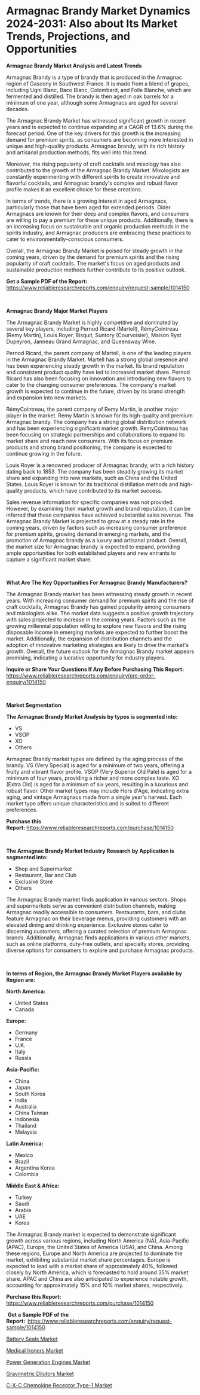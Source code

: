 <p><h1>Armagnac Brandy Market Dynamics 2024-2031: Also about Its Market Trends, Projections, and Opportunities</h1></p><p><strong>Armagnac Brandy Market Analysis and Latest Trends</strong></p>
<p><p>Armagnac Brandy is a type of brandy that is produced in the Armagnac region of Gascony in Southwest France. It is made from a blend of grapes, including Ugni Blanc, Baco Blanc, Colombard, and Folle Blanche, which are fermented and distilled. The brandy is then aged in oak barrels for a minimum of one year, although some Armagnacs are aged for several decades.</p><p>The Armagnac Brandy Market has witnessed significant growth in recent years and is expected to continue expanding at a CAGR of 13.6% during the forecast period. One of the key drivers for this growth is the increasing demand for premium spirits, as consumers are becoming more interested in unique and high-quality products. Armagnac brandy, with its rich history and artisanal production methods, fits well into this trend.</p><p>Moreover, the rising popularity of craft cocktails and mixology has also contributed to the growth of the Armagnac Brandy Market. Mixologists are constantly experimenting with different spirits to create innovative and flavorful cocktails, and Armagnac brandy's complex and robust flavor profile makes it an excellent choice for these creations.</p><p>In terms of trends, there is a growing interest in aged Armagnacs, particularly those that have been aged for extended periods. Older Armagnacs are known for their deep and complex flavors, and consumers are willing to pay a premium for these unique products. Additionally, there is an increasing focus on sustainable and organic production methods in the spirits industry, and Armagnac producers are embracing these practices to cater to environmentally-conscious consumers.</p><p>Overall, the Armagnac Brandy Market is poised for steady growth in the coming years, driven by the demand for premium spirits and the rising popularity of craft cocktails. The market's focus on aged products and sustainable production methods further contribute to its positive outlook.</p></p>
<p><strong>Get a Sample PDF of the Report:&nbsp;</strong> <a href="https://www.reliableresearchreports.com/enquiry/request-sample/1014150">https://www.reliableresearchreports.com/enquiry/request-sample/1014150</a></p>
<p>&nbsp;</p>
<p><strong>Armagnac Brandy Major Market Players</strong></p>
<p><p>The Armagnac Brandy Market is highly competitive and dominated by several key players, including Pernod Ricard (Martell), RémyCointreau (Remy Martin), Louis Royer, Bisquit, Suntory (Courvoisier), Maison Ryst Dupeyron, Janneau Grand Armagnac, and Queensway Wine. </p><p>Pernod Ricard, the parent company of Martell, is one of the leading players in the Armagnac Brandy Market. Martell has a strong global presence and has been experiencing steady growth in the market. Its brand reputation and consistent product quality have led to increased market share. Pernod Ricard has also been focusing on innovation and introducing new flavors to cater to the changing consumer preferences. The company's market growth is expected to continue in the future, driven by its brand strength and expansion into new markets.</p><p>RémyCointreau, the parent company of Remy Martin, is another major player in the market. Remy Martin is known for its high-quality and premium Armagnac brandy. The company has a strong global distribution network and has been experiencing significant market growth. RemyCointreau has been focusing on strategic partnerships and collaborations to expand its market share and reach new consumers. With its focus on premium products and strong brand positioning, the company is expected to continue growing in the future.</p><p>Louis Royer is a renowned producer of Armagnac brandy, with a rich history dating back to 1853. The company has been steadily growing its market share and expanding into new markets, such as China and the United States. Louis Royer is known for its traditional distillation methods and high-quality products, which have contributed to its market success.</p><p>Sales revenue information for specific companies was not provided. However, by examining their market growth and brand reputation, it can be inferred that these companies have achieved substantial sales revenue. The Armagnac Brandy Market is projected to grow at a steady rate in the coming years, driven by factors such as increasing consumer preference for premium spirits, growing demand in emerging markets, and the promotion of Armagnac brandy as a luxury and artisanal product. Overall, the market size for Armagnac brandy is expected to expand, providing ample opportunities for both established players and new entrants to capture a significant market share.</p></p>
<p>&nbsp;</p>
<p><strong>What Are The Key Opportunities For Armagnac Brandy Manufacturers?</strong></p>
<p><p>The Armagnac Brandy market has been witnessing steady growth in recent years. With increasing consumer demand for premium spirits and the rise of craft cocktails, Armagnac Brandy has gained popularity among consumers and mixologists alike. The market data suggests a positive growth trajectory with sales projected to increase in the coming years. Factors such as the growing millennial population willing to explore new flavors and the rising disposable income in emerging markets are expected to further boost the market. Additionally, the expansion of distribution channels and the adoption of innovative marketing strategies are likely to drive the market's growth. Overall, the future outlook for the Armagnac Brandy market appears promising, indicating a lucrative opportunity for industry players.</p></p>
<p><strong>Inquire or Share Your Questions If Any Before Purchasing This Report:</strong> <a href="https://www.reliableresearchreports.com/enquiry/pre-order-enquiry/1014150">https://www.reliableresearchreports.com/enquiry/pre-order-enquiry/1014150</a></p>
<p>&nbsp;</p>
<p><strong>Market Segmentation</strong></p>
<p><strong>The Armagnac Brandy Market Analysis by types is segmented into:</strong></p>
<p><ul><li>VS</li><li>VSOP</li><li>XO</li><li>Others</li></ul></p>
<p><p>Armagnac Brandy market types are defined by the aging process of the brandy. VS (Very Special) is aged for a minimum of two years, offering a fruity and vibrant flavor profile. VSOP (Very Superior Old Pale) is aged for a minimum of four years, providing a richer and more complex taste. XO (Extra Old) is aged for a minimum of six years, resulting in a luxurious and robust flavor. Other market types may include Hors d'Age, indicating extra aging, and vintage Armagnacs made from a single year's harvest. Each market type offers unique characteristics and is suited to different preferences.</p></p>
<p><strong>Purchase this Report:&nbsp;</strong><a href="https://www.reliableresearchreports.com/purchase/1014150">https://www.reliableresearchreports.com/purchase/1014150</a></p>
<p>&nbsp;</p>
<p><strong>The Armagnac Brandy Market Industry Research by Application is segmented into:</strong></p>
<p><ul><li>Shop and Supermarket</li><li>Restaurant, Bar and Club</li><li>Exclusive Store</li><li>Others</li></ul></p>
<p><p>The Armagnac Brandy market finds application in various sectors. Shops and supermarkets serve as convenient distribution channels, making Armagnac readily accessible to consumers. Restaurants, bars, and clubs feature Armagnac on their beverage menus, providing customers with an elevated dining and drinking experience. Exclusive stores cater to discerning customers, offering a curated selection of premium Armagnac brands. Additionally, Armagnac finds applications in various other markets, such as online platforms, duty-free outlets, and specialty stores, providing diverse options for consumers to explore and purchase Armagnac products.</p></p>
<p>&nbsp;</p>
<p><strong>In terms of Region, the Armagnac Brandy Market Players available by Region are:</strong></p>
<p>
    <p> <strong> North America: </strong>
        <ul>
            <li>United States</li>
            <li>Canada</li>
        </ul>
        </p> 
    <p> <strong> Europe: </strong>
        <ul>
            <li>Germany</li>
            <li>France</li>
            <li>U.K.</li>
            <li>Italy</li>
            <li>Russia</li>
        </ul>
        </p> 
    <p> <strong> Asia-Pacific: </strong>
        <ul>
            <li>China</li>
            <li>Japan</li>
            <li>South Korea</li>
            <li>India</li>
            <li>Australia</li>
            <li>China Taiwan</li>
            <li>Indonesia</li>
            <li>Thailand</li>
            <li>Malaysia</li>
        </ul>
        </p> 
    <p> <strong> Latin America: </strong>
        <ul>
            <li>Mexico</li>
            <li>Brazil</li>
            <li>Argentina Korea</li>
            <li>Colombia</li>
        </ul>
        </p> 
    <p> <strong> Middle East & Africa: </strong>
        <ul>
            <li>Turkey</li>
            <li>Saudi</li>
            <li>Arabia</li>
            <li>UAE</li>
            <li>Korea</li>
        </ul>
    </p>
    </p>
<p><p>The Armagnac Brandy market is expected to demonstrate significant growth across various regions, including North America (NA), Asia-Pacific (APAC), Europe, the United States of America (USA), and China. Among these regions, Europe and North America are projected to dominate the market, exhibiting substantial market share percentages. Europe is expected to lead with a market share of approximately 40%, followed closely by North America, which is forecasted to hold around 35% market share. APAC and China are also anticipated to experience notable growth, accounting for approximately 15% and 10% market shares, respectively.</p></p>
<p><strong>Purchase this Report: </strong><a href="https://www.reliableresearchreports.com/purchase/1014150">https://www.reliableresearchreports.com/purchase/1014150</a></p>
<p>&nbsp;<strong>Get a Sample PDF of the Report:&nbsp;&nbsp;</strong><a href="https://www.reliableresearchreports.com/enquiry/request-sample/1014150">https://www.reliableresearchreports.com/enquiry/request-sample/1014150</a></p>
<p><strong></strong></p>
<p><p><a href="https://github.com/yoshih12/Market-Research-Report-List-1/blob/main/battery-seals-market.md">Battery Seals Market</a></p><p><a href="https://www.linkedin.com/pulse/medical-ironers-market-furnish-information-size-share-dtrxc?trackingId=XO8Eh8iaQ8quuhXwX4Ww1A%3D%3D">Medical Ironers Market</a></p><p><a href="https://github.com/guneycigdem35/Market-Research-Report-List-1/blob/main/power-generation-engines-market.md">Power Generation Engines Market</a></p><p><a href="https://www.linkedin.com/pulse/gravimetric-dilutors-market-size-2024-2031-global-industrial-tujuc?trackingId=TSWNtMAsTbWJoFjfFbzXmQ%3D%3D">Gravimetric Dilutors Market</a></p><p><a href="https://www.linkedin.com/pulse/c-x-c-chemokine-receptor-type-1-market-size-2024-2031-wdqxe?trackingId=Xnj7lRg4QH6P68APtVZKTw%3D%3D">C-X-C Chemokine Receptor Type-1 Market</a></p></p>